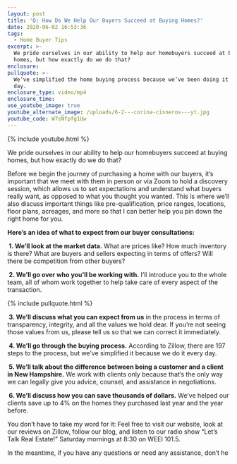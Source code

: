 ```yaml
---
layout: post
title: 'Q: How Do We Help Our Buyers Succeed at Buying Homes?'
date: 2020-06-02 16:53:36
tags:
  - Home Buyer Tips
excerpt: >-
  We pride ourselves in our ability to help our homebuyers succeed at buying
  homes, but how exactly do we do that?
enclosure:
pullquote: >-
  We’ve simplified the home buying process because we’ve been doing it every
  day.
enclosure_type: video/mp4
enclosure_time:
use_youtube_image: true
youtube_alternate_image: /uploads/6-2---corina-cisneros---yt.jpg
youtube_code: W7sNfpfg1Uw
---
```


{% include youtube.html %}

We pride ourselves in our ability to help our homebuyers succeed at buying homes, but how exactly do we do that?

Before we begin the journey of purchasing a home with our buyers, it’s important that we meet with them in person or via Zoom to hold a discovery session, which allows us to set expectations and understand what buyers really want, as opposed to what you thought you wanted. This is where we’ll also discuss important things like pre-qualification, price ranges, locations, floor plans, acreages, and more so that I can better help you pin down the right home for you.&nbsp;

**Here’s an idea of what to expect from our buyer consultations:**

**&nbsp;1. We’ll look at the market data.** What are prices like? How much inventory is there? What are buyers and sellers expecting in terms of offers? Will there be competition from other buyers?

**&nbsp;2. We’ll go over who you’ll be working with.** I’ll introduce you to the whole team, all of whom work together to help take care of every aspect of the transaction.

{% include pullquote.html %}

**&nbsp;3. We’ll discuss what you can expect from us** in the process in terms of transparency, integrity, and all the values we hold dear. If you’re not seeing those values from us, please tell us so that we can correct it immediately.

**&nbsp;4. We’ll go through the buying process.** According to Zillow, there are 197 steps to the process, but we’ve simplified it because we do it every day.

**&nbsp;5. We’ll talk about the difference between being a customer and a client in New Hampshire.** We work with clients only because that’s the only way we can legally give you advice, counsel, and assistance in negotiations.&nbsp;

**&nbsp;6. We’ll discuss how you can save thousands of dollars.** We’ve helped our clients save up to 4% on the homes they purchased last year and the year before.

You don’t have to take my word for it: Feel free to visit our website, look at our reviews on Zillow, follow our blog, and listen to our radio show “Let’s Talk Real Estate\!” Saturday mornings at 8:30 on WEEI 101.5.

In the meantime, if you have any questions or need any assistance, don’t he